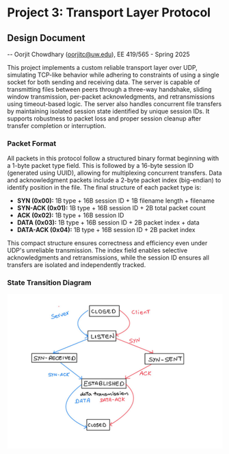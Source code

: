 # Project 3: Transport Layer Protocol
## Design Document
-- Oorjit Chowdhary (oorjitc@uw.edu), EE 419/565 - Spring 2025

This project implements a custom reliable transport layer over UDP, simulating TCP-like behavior while adhering to constraints of using a single socket for both sending and receiving data. The server is capable of transmitting files between peers through a three-way handshake, sliding window transmission, per-packet acknowledgments, and retransmissions using timeout-based logic. The server also handles concurrent file transfers by maintaining isolated session state identified by unique session IDs. It supports robustness to packet loss and proper session cleanup after transfer completion or interruption.

### Packet Format
All packets in this protocol follow a structured binary format beginning with a 1-byte packet type field. This is followed by a 16-byte session ID (generated using UUID), allowing for multiplexing concurrent transfers. Data and acknowledgment packets include a 2-byte packet index (big-endian) to identify position in the file. The final structure of each packet type is:

- **SYN (0x00):** 1B type + 16B session ID + 1B filename length + filename
- **SYN-ACK (0x01):** 1B type + 16B session ID + 2B total packet count
- **ACK (0x02):** 1B type + 16B session ID
- **DATA (0x03):** 1B type + 16B session ID + 2B packet index + data
- **DATA-ACK (0x04):** 1B type + 16B session ID + 2B packet index

This compact structure ensures correctness and efficiency even under UDP's unreliable transmission. The index field enables selective acknowledgments and retransmissions, while the session ID ensures all transfers are isolated and independently tracked.

### State Transition Diagram
![State Transition Diagram](./state-diagram.jpg)
